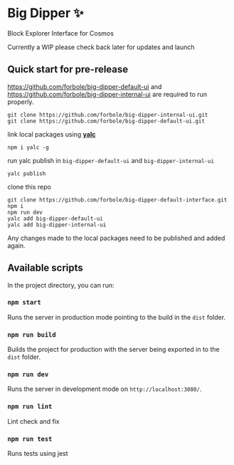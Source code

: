 # Big Dipper :sparkles:
Block Explorer Interface for Cosmos

Currently a WIP please check back later for updates and launch

## Quick start for pre-release
https://github.com/forbole/big-dipper-default-ui and https://github.com/forbole/big-dipper-internal-ui are required to run properly.

```
git clone https://github.com/forbole/big-dipper-internal-ui.git
git clone https://github.com/forbole/big-dipper-default-ui.git
```

link local packages using [**yalc**](https://github.com/whitecolor/yalc)
```
npm i yalc -g
```

run yalc publish in `big-dipper-default-ui` and `big-dipper-internal-ui`
```
yalc publish
```

clone this repo
```
git clone https://github.com/forbole/big-dipper-default-interface.git
npm i
npm run dev
yalc add big-dipper-default-ui
yalc add big-dipper-internal-ui
```

Any changes made to the local packages need to be published and added again.




##  Available scripts
In the project directory, you can run:
### `npm start`
Runs the server in production mode pointing to the build in the `dist` folder.
### `npm run build`
Builds the project for production with the server being exported in to the `dist` folder.
### `npm run dev`
Runs the server in development mode on `http://localhost:3080/`.
### `npm run lint`
Lint check and fix
### `npm run test`
Runs tests using jest
</div>
